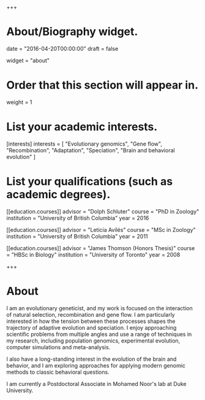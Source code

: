 +++
# About/Biography widget.

date = "2016-04-20T00:00:00"
draft = false

widget = "about"

# Order that this section will appear in.
weight = 1

# List your academic interests.
[interests]
  interests = [
    "Evolutionary genomics",
    "Gene flow",
    "Recombination",
    "Adaptation",
    "Speciation",
    "Brain and behavioral evolution"
  ]

# List your qualifications (such as academic degrees).
[[education.courses]]
  advisor = "Dolph Schluter"
  course = "PhD in Zoology"
  institution = "University of British Columbia"
  year = 2016

[[education.courses]]
  advisor = "Leticia Avilés"
  course = "MSc in Zoology"
  institution = "University of British Columbia"
  year = 2011

[[education.courses]]
  advisor = "James Thomson (Honors Thesis)"
  course = "HBSc in Biology"
  institution = "University of Toronto"
  year = 2008
 
+++

# About

I am an evolutionary geneticist, and my work is focused on the interaction of natural selection, recombination and gene flow. 
I am particularly interested in how the tension between these processes shapes the trajectory of adaptive evolution and speciation.
I enjoy approaching scientific problems from multiple angles and use a range of techniques in my research, 
including population genomics, experimental evolution, computer simulations and meta-analysis. 

I also have a long-standing interest
in the evolution of the brain and behavior, and I am exploring approaches for applying modern genomic methods to classic behavioral questions.

I am currently a Postdoctoral Associate in Mohamed Noor's lab at Duke University. 